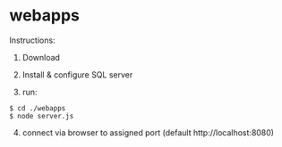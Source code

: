 # webapps
Instructions:

1) Download

2) Install & configure SQL server

3) run:
```
$ cd ./webapps
$ node server.js
```
4) connect via browser to assigned port 
(default http://localhost:8080)
